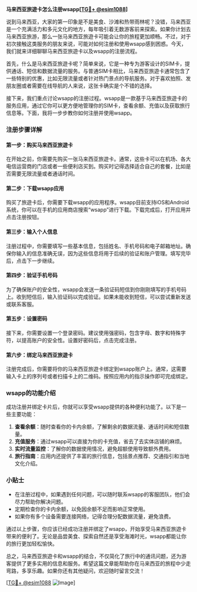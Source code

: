 **马来西亚旅遊卡怎么注册wsapp[[TG💪+ @esim1088](https://t.me/s/esim1088)]**

说到马来西亚，大家的第一印象是不是美食、沙滩和热带雨林呢？没错，马来西亚是一个充满活力和多元文化的地方，每年吸引着无数游客前来探索。如果你计划去马来西亚旅游，那么一张马来西亚旅遊卡可能会让你的旅程更加顺畅。不过，对于初次接触这类服务的朋友来说，可能对如何注册和使用wsapp感到困惑。今天，我们就来详细聊聊马来西亚旅遊卡以及wsapp的注册流程。

首先，什么是马来西亚旅遊卡呢？简单来说，它是一种专为游客设计的SIM卡，提供通话、短信和数据流量的服务。与普通SIM卡相比，马来西亚旅遊卡通常包含了一些特别的优惠，比如无限流量或者针对热门景点的导航服务。对于喜欢拍照、发朋友圈或者需要在线导航的人来说，这张卡确实是个不错的选择。

接下来，我们重点讨论wsapp的注册过程。wsapp是一款基于马来西亚旅遊卡的服务应用，通过它你可以更方便地管理你的SIM卡，查看余额、充值以及获取旅行信息等。下面，我将一步步教你如何注册并使用wsapp。

### 注册步骤详解

#### 第一步：购买马来西亚旅遊卡
在开始之前，你需要先购买一张马来西亚旅遊卡。通常，这些卡可以在机场、各大电信运营商的门店或者一些便利店买到。购买时记得选择适合自己的套餐，比如是否需要无限流量或者通话时间。

#### 第二步：下载wsapp应用
购买了旅遊卡后，你需要下载wsapp的应用程序。wsapp目前支持iOS和Android系统，你可以在手机的应用商店搜索“wsapp”进行下载。下载完成后，打开应用并点击注册按钮。

#### 第三步：输入个人信息
注册过程中，你需要填写一些基本信息，包括姓名、手机号码和电子邮箱地址。确保你输入的信息准确无误，因为这些信息将用于后续的验证和账户管理。填写完毕后，点击下一步继续。

#### 第四步：验证手机号码
为了确保账户的安全性，wsapp会发送一条验证码短信到你刚刚填写的手机号码上。收到短信后，输入验证码以完成验证。如果未能收到短信，可以尝试重新发送或联系客服。

#### 第五步：设置密码
接下来，你需要设置一个登录密码。建议使用强密码，包含字母、数字和特殊字符，以提高账户的安全性。设置好密码后，点击完成注册。

#### 第六步：绑定马来西亚旅遊卡
注册完成后，你需要将你的马来西亚旅遊卡绑定到wsapp账户上。通常，这需要输入卡上的序列号或者扫描卡上的二维码。按照应用内的指示操作即可完成绑定。

### wsapp的功能介绍

成功注册并绑定卡片后，你就可以享受wsapp提供的各种便利功能了。以下是一些主要功能：

1. **查看余额**：随时查看你的卡内余额，了解剩余的数据流量、通话时间和短信数量。
2. **充值服务**：通过wsapp可以直接为你的卡充值，省去了去实体店铺的麻烦。
3. **实时流量监控**：了解你的数据使用情况，避免超额使用导致额外费用。
4. **旅行指南**：应用内还提供了丰富的旅行信息，包括景点推荐、交通指引和当地文化介绍。

### 小贴士

- 在注册过程中，如果遇到任何问题，可以随时联系wsapp的客服团队，他们会尽力帮助你解决问题。
- 定期检查你的卡内余额，以免因余额不足而影响正常使用。
- 如果你有多个设备需要连接网络，记得合理分配数据流量，避免浪费。

通过以上步骤，你应该已经成功注册并绑定了wsapp，开始享受马来西亚旅遊卡带来的便利了。无论是品尝美食、探索自然还是享受海滩时光，wsapp都能让你的旅行更加轻松愉快。

总之，马来西亚旅遊卡和wsapp的结合，不仅简化了旅行中的通讯问题，还为游客提供了更多实用的信息和服务。希望这篇文章能帮助你在马来西亚的旅程中少走弯路，多享乐趣。如果你还有其他疑问，欢迎随时留言交流！

[[TG💪+ @esim1088](https://t.me/s/esim1088) ![Image](https://i.postimg.cc/4NQfJmqS/Snipaste-2025-05-13-00-14-12.png)]